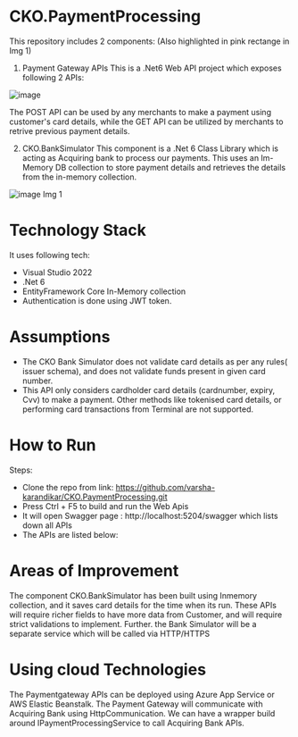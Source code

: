 # CKO.PaymentProcessing
This repository includes 2 components: (Also highlighted in pink rectange in Img 1)

1. Payment Gateway APIs
This is a .Net6 Web API project which exposes following 2 APIs:

![image](https://user-images.githubusercontent.com/4521723/175946208-d8da8b1b-84c2-47ec-b2ae-418c37b373b5.png)

The POST API can be used by any merchants to make a payment using customer's card details, while the GET API can be utilized by merchants to retrive previous payment details.

2. CKO.BankSimulator
 This component is a .Net 6 Class Library which is acting as Acquiring bank to process our payments. This uses an Im-Memory DB collection to store payment details and retrieves the details from the in-memory collection.
   
![image](https://user-images.githubusercontent.com/4521723/175814204-d22c7e59-6162-4cce-b1a7-66c44db54c46.png)
Img 1

# Technology Stack
It uses following tech:
-	Visual Studio 2022
-	.Net 6
-	EntityFramework Core In-Memory collection
- Authentication is done using JWT token.

# Assumptions
- The CKO Bank Simulator does not validate card details as per any rules( issuer schema), and does not validate funds present in given card number.
- This API only considers cardholder card details (cardnumber, expiry, Cvv) to make a payment. Other methods like tokenised card details, or performing card transactions from Terminal are not supported.


# How to Run
Steps:
-	Clone the repo from link: https://github.com/varsha-karandikar/CKO.PaymentProcessing.git
-	Press Ctrl + F5 to build and run the Web Apis
-	It will open Swagger page : http://localhost:5204/swagger which lists down all APIs
-	The APIs are listed below:

# Areas of Improvement
The component CKO.BankSimulator has been built using Inmemory collection, and it saves card details for the time when its run.
These APIs will require richer fields to have more data from Customer, and will require strict validations to implement.
Further. the Bank Simulator will be a  separate service which will be called via HTTP/HTTPS

# Using cloud Technologies 
The Paymentgateway APIs can be deployed using Azure App Service or AWS Elastic Beanstalk.
The Payment Gateway will communicate with Acquiring Bank using HttpCommunication. We can have a wrapper build around IPaymentProcessingService to call Acquiring Bank APIs.

